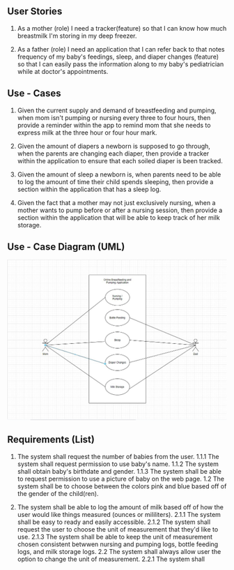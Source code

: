 ## User Stories

1. As a mother (role) I need a tracker(feature) so that I can know how much breastmilk I'm storing in my deep freezer.

2. As a father (role) I need an application that I can refer back to that notes frequency of my baby's feedings, sleep, and diaper changes (feature) 
   so that I can easily pass the information along to my baby's pediatrician while at doctor's appointments.
   
## Use - Cases

1. Given the current supply and demand of breastfeeding and pumping, when mom isn't pumping or nursing every three to four hours, then provide a 
   reminder within the app to remind mom that she needs to express milk at the three hour or four hour mark.

2. Given the amount of diapers a newborn is supposed to go through, when the parents are changing each diaper, then provide a tracker within the 
   application to ensure that each soiled diaper is been tracked.
   
3. Given the amount of sleep a newborn is, when parents need to be able to log the amount of time their child spends sleeping, then provide a section 
   within the application that has a sleep log.

4. Given the fact that a mother may not just exclusively nursing, when a mother wants to pump before or after a nursing session, then provide a
   section within the application that will be able to keep track of her milk storage.
   
## Use - Case Diagram (UML)

![Use - Case Diagram](https://github.com/HelloLovelyWorld/Nursing-Application/blob/main/UML.JPG)

## Requirements (List)

1. The system shall request the number of babies from the user.
  1.1.1 The system shall request permission to use baby's name.
  1.1.2 The system shall obtain baby's birthdate and gender.
  1.1.3 The system shall be able to request permission to use a picture of baby on the web page.
1.2 The system shall be to choose between the colors pink and blue based off of the gender of the child(ren).

2. The system shall be able to log the amount of milk based off of how the user would like things measured (ounces or mililiters).
  2.1.1 The system shall be easy to ready and easily accessible.
  2.1.2 The system shall request the user to choose the unit of measurement that they'd like to use.
  2.1.3 The system shall be able to keep the unit of measurement chosen consistent betwwen nursing and pumping logs, bottle feeding logs, and milk storage logs.
2.2 The system shall always allow user the option to change the unit of measurement.
  2.2.1 The system shall
